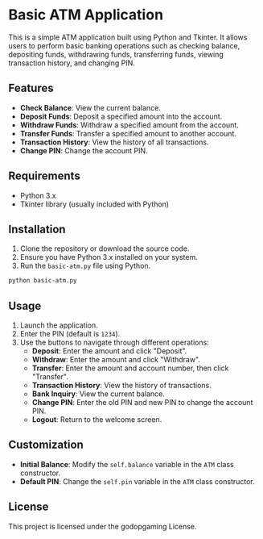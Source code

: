 # Basic ATM Application

This is a simple ATM application built using Python and Tkinter. It allows users to perform basic banking operations such as checking balance, depositing funds, withdrawing funds, transferring funds, viewing transaction history, and changing PIN.

## Features

- **Check Balance**: View the current balance.
- **Deposit Funds**: Deposit a specified amount into the account.
- **Withdraw Funds**: Withdraw a specified amount from the account.
- **Transfer Funds**: Transfer a specified amount to another account.
- **Transaction History**: View the history of all transactions.
- **Change PIN**: Change the account PIN.

## Requirements

- Python 3.x
- Tkinter library (usually included with Python)

## Installation

1. Clone the repository or download the source code.
2. Ensure you have Python 3.x installed on your system.
3. Run the `basic-atm.py` file using Python.

```sh
python basic-atm.py
```

## Usage

1. Launch the application.
2. Enter the PIN (default is `1234`).
3. Use the buttons to navigate through different operations:
   - **Deposit**: Enter the amount and click "Deposit".
   - **Withdraw**: Enter the amount and click "Withdraw".
   - **Transfer**: Enter the amount and account number, then click "Transfer".
   - **Transaction History**: View the history of transactions.
   - **Bank Inquiry**: View the current balance.
   - **Change PIN**: Enter the old PIN and new PIN to change the account PIN.
   - **Logout**: Return to the welcome screen.

## Customization

- **Initial Balance**: Modify the `self.balance` variable in the `ATM` class constructor.
- **Default PIN**: Change the `self.pin` variable in the `ATM` class constructor.

## License

This project is licensed under the godopgaming License.

